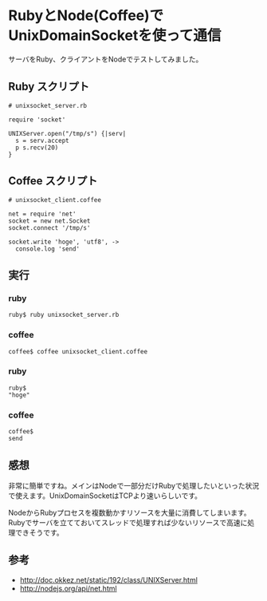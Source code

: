 # RubyとNode(Coffee)でUnixDomainSocketを使って通信

サーバをRuby、クライアントをNodeでテストしてみました。



## Ruby スクリプト

    # unixsocket_server.rb

    require 'socket'

    UNIXServer.open("/tmp/s") {|serv|
      s = serv.accept
      p s.recv(20)
    }





## Coffee スクリプト


    # unixsocket_client.coffee

    net = require 'net'
    socket = new net.Socket
    socket.connect '/tmp/s'

    socket.write 'hoge', 'utf8', ->
      console.log 'send'






## 実行

### ruby
    ruby$ ruby unixsocket_server.rb

### coffee
    coffee$ coffee unixsocket_client.coffee

### ruby
    ruby$
    "hoge"

### coffee
    coffee$
    send

## 感想
非常に簡単ですね。メインはNodeで一部分だけRubyで処理したいといった状況で使えます。UnixDomainSocketはTCPより速いらしいです。

NodeからRubyプロセスを複数動かすリソースを大量に消費してしまいます。Rubyでサーバを立てておいてスレッドで処理すれば少ないリソースで高速に処理できそうです。



## 参考
- <http://doc.okkez.net/static/192/class/UNIXServer.html>
- <http://nodejs.org/api/net.html>
